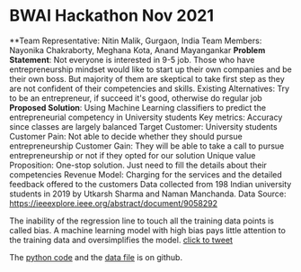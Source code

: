 # BWAI Hackathon Nov 2021
**Team Representative: Nitin Malik, Gurgaon, India
Team Members: Nayonika Chakraborty, Meghana Kota, Anand Mayangankar
**Problem Statement**: Not everyone is interested in 9-5 job. Those who have entrepreneurship mindset would like to start up their own companies and be their own boss. But majority of them are skeptical to take first step as they are not confident of their competencies and skills.
Existing Alternatives: Try to be an entrepreneur, if succeed it's good, otherwise do regular job
**Proposed Solution**: Using Machine Learning classifiers to predict the entrepreneurial competency in University students
Key metrics: Accuracy since classes are largely balanced
Target Customer: University students
Customer Pain: Not able to decide whether they should pursue entrepreneurship
Customer Gain: They will be able to take a call to pursue entrepreneurship or not if they opted for our solution
Unique value Proposition: One-stop solution. Just need to fill the details about their competencies
Revenue Model: Charging for the services and the detailed feedback offered to the customers
Data collected from 198 Indian university students in 2019 by Utkarsh Sharma and Naman Manchanda. 
Data Source: https://ieeexplore.ieee.org/abstract/document/9058292

The inability of the regression line to touch all the training data points is called bias. A machine learning model with high bias pays little attention to the training data and oversimplifies the model. [click to tweet](https://clicktotweet.com/6Rcfz)

The [python code](https://github.com/drnitinmalik/simple-linear-regression/blob/main/predict-GPA-from-SAT.py) and the [data file](https://github.com/drnitinmalik/simple-linear-regression/blob/main/SAT-GPA.csv) is on github.
